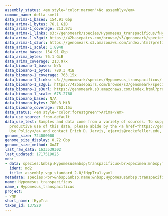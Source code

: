 ```yaml
---
assembly_status: <em style="color:maroon">No assembly</em>
common_name: delta smelt
data_arima-1_bases: 154.91 Gbp
data_arima-1_bytes: 76.1 GiB
data_arima-1_coverage: 213.97x
data_arima-1_links: s3://genomeark/species/Hypomesus_transpacificus/fHypTra1/genomic_data/arima/<br>
data_arima-1_s3gui: https://42basepairs.com/browse/s3/genomeark/species/Hypomesus_transpacificus/fHypTra1/genomic_data/arima/
data_arima-1_s3url: https://genomeark.s3.amazonaws.com/index.html?prefix=species/Hypomesus_transpacificus/fHypTra1/genomic_data/arima/
data_arima-1_scale: 1.8948
data_arima_bases: 154.91 Gbp
data_arima_bytes: 76.1 GiB
data_arima_coverage: 213.97x
data_bionano-1_bases: N/A
data_bionano-1_bytes: 780.3 MiB
data_bionano-1_coverage: 763.15x
data_bionano-1_links: s3://genomeark/species/Hypomesus_transpacificus/fHypTra1/genomic_data/bionano/<br>
data_bionano-1_s3gui: https://42basepairs.com/browse/s3/genomeark/species/Hypomesus_transpacificus/fHypTra1/genomic_data/bionano/
data_bionano-1_s3url: https://genomeark.s3.amazonaws.com/index.html?prefix=species/Hypomesus_transpacificus/fHypTra1/genomic_data/bionano/
data_bionano-1_scale: 675.2768
data_bionano_bases: N/A
data_bionano_bytes: 780.3 MiB
data_bionano_coverage: 763.15x
data_status: <em style="color:forestgreen">Arima</em>
data_use_source: from-default
data_use_text: Samples and data come from a variety of sources. To support fair and
  productive use of this data, please abide by the <a href="https://genome10k.soe.ucsc.edu/data-use-policies/">Data
  Use Policy</a> and contact Erich D. Jarvis, ejarvis@rockefeller.edu, with any questions.
genome_size: 724000000
genome_size_display: 0.72 Gbp
genome_size_method: GoAT
last_raw_data: 1633539302
last_updated: 1717519025
mds:
- data: species:&nbsp;Hypomesus&nbsp;transpacificus<br>specimen:&nbsp;fHypTra1<br>projects:&nbsp;<br>&nbsp;&nbsp;-&nbsp;vgp<br>data_location:&nbsp;S3<br>release_to:&nbsp;S3<br>primary:&nbsp;s3://genomeark/species/Hypomesus_transpacificus/fHypTra1/assembly_vgp_standard_2.0/fHypTra1.standard.pri.20240515.fasta.gz<br>haplotigs:&nbsp;s3://genomeark/species/Hypomesus_transpacificus/fHypTra1/assembly_vgp_standard_2.0/fHypTra1.standard.alt.20240515.fasta.gz<br>pretext:&nbsp;s3://genomeark/species/Hypomesus_transpacificus/fHypTra1/assembly_vgp_standard_2.0/evaluation/pri/pretext/fHypTra1_pri__s2.heatmap.pretext<br>kmer_spectra_img:&nbsp;s3://genomeark/species/Hypomesus_transpacificus/fHypTra1/assembly_vgp_standard_2.0/evaluation/merqury/fHypTra1_png/<br>pacbio_read_dir:&nbsp;s3://genomeark/species/Hypomesus_transpacificus/fHypTra1/genomic_data/pacbio_hifi/<br>pacbio_read_type:&nbsp;hifi<br>hic_read_dir:&nbsp;s3://genomeark/species/Hypomesus_transpacificus/fHypTra1/genomic_data/arima/<br>pipeline:<br>&nbsp;&nbsp;-&nbsp;hifiasm&nbsp;(0.18.8+galaxy1)<br>&nbsp;&nbsp;-&nbsp;purge_dups&nbsp;(1.2.6+galaxy0)<br>&nbsp;&nbsp;-&nbsp;yahs&nbsp;(1.2a.2+galaxy1)<br>assembled_by_group:&nbsp;Rockefeller<br>notes:&nbsp;This&nbsp;was&nbsp;a&nbsp;primary/alternate&nbsp;assembly&nbsp;of&nbsp;fHypTra1.&nbsp;This&nbsp;individual&nbsp;did&nbsp;not&nbsp;have&nbsp;bionano&nbsp;data.&nbsp;HiC&nbsp;scaffolding&nbsp;was&nbsp;performed&nbsp;with&nbsp;yahs.&nbsp;The&nbsp;HiC&nbsp;prep&nbsp;was&nbsp;Arima&nbsp;kit&nbsp;2,&nbsp;and&nbsp;the&nbsp;library&nbsp;prep&nbsp;kit&nbsp;was&nbsp;Swift-IDT.&nbsp;The&nbsp;HiFi&nbsp;k-mers&nbsp;were&nbsp;not&nbsp;informative&nbsp;for&nbsp;merqury,&nbsp;so&nbsp;illumina&nbsp;k-mers&nbsp;were&nbsp;used.&nbsp;
  ident: md2
  title: assembly_vgp_standard_2.0/fHypTra1.yaml
metadata: species:<br>&nbsp;&nbsp;name:&nbsp;Hypomesus&nbsp;transpacificus<br>&nbsp;&nbsp;individuals:<br>&nbsp;&nbsp;-&nbsp;short_name:&nbsp;fHypTra1<br>&nbsp;&nbsp;short_name:&nbsp;fHypTra<br>&nbsp;&nbsp;taxon_id:&nbsp;137520<br>&nbsp;&nbsp;common_name:&nbsp;delta&nbsp;smelt<br>&nbsp;&nbsp;genome_size:&nbsp;724000000<br>&nbsp;&nbsp;genome_size_method:&nbsp;GoAT<br>&nbsp;&nbsp;order:<br>&nbsp;&nbsp;&nbsp;&nbsp;name:&nbsp;Osmeriformes<br>&nbsp;&nbsp;family:<br>&nbsp;&nbsp;&nbsp;&nbsp;name:&nbsp;Osmeridae<br>&nbsp;&nbsp;project:&nbsp;[&nbsp;vgp&nbsp;]<br>
name: Hypomesus transpacificus
name_: Hypomesus_transpacificus
project:
- vgp
short_name: fHypTra
taxon_id: 137520
---
```

